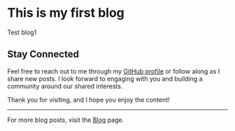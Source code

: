 # This is my first blog
Test blog1

## Stay Connected

Feel free to reach out to me through my [GitHub profile](https://github.com/yourusername) or follow along as I share new posts. I look forward to engaging with you and building a community around our shared interests.

Thank you for visiting, and I hope you enjoy the content!

---

For more blog posts, visit the [Blog](../blog.html) page.